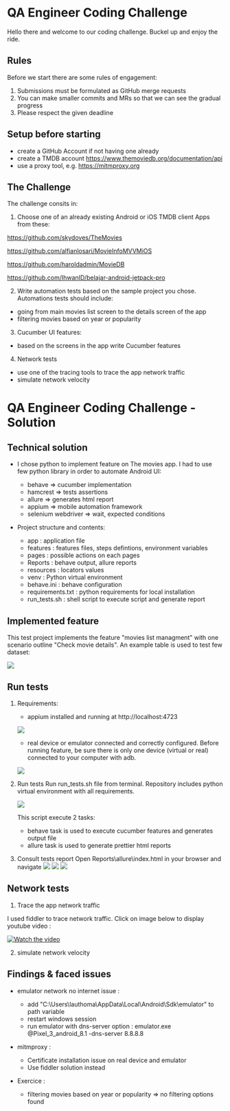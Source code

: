 # QA Engineer Coding Challenge

Hello there and welcome to our coding challenge. Buckel up and enjoy the ride. 

## Rules
Before we start there are some rules of engagement:
1. Submissions must be formulated as GitHub merge requests
2. You can make smaller commits and MRs so that we can see the gradual progress
3. Please respect the given deadline

## Setup before starting
- create a GitHub Account if not having one already
- create a TMDB account https://www.themoviedb.org/documentation/api
- use a proxy tool, e.g. https://mitmproxy.org

## The Challenge

The challenge consits in:
1. Choose one of an already existing Android or iOS TMDB client Apps from these:

https://github.com/skydoves/TheMovies

https://github.com/alfianlosari/MovieInfoMVVMiOS

https://github.com/haroldadmin/MovieDB

https://github.com/IhwanID/belajar-android-jetpack-pro

2. Write automation tests based on the sample project you chose. Automations tests should include:
- going from main movies list screen to the details screen of the app
- filtering movies based on year or popularity

3. Cucumber UI features:
- based on the screens in the app write Cucumber features

4. Network tests
- use one of the tracing tools to trace the app network traffic
- simulate network velocity

# QA Engineer Coding Challenge - Solution

## Technical solution

- I chose python to implement feature on The movies app. I had to use few python library in order to automate Android UI:

    - behave => cucumber implementation
    - hamcrest => tests assertions
    - allure => generates html report
    - appium => mobile automation framework
    - selenium webdriver => wait, expected conditions

- Project structure and contents:

    - app : application file
    - features : features files, steps defintions, environment variables
    - pages : possible actions on each pages
    - Reports : behave output, allure reports
    - resources : locators values
    - venv : Python virtual environment
    - behave.ini : behave configuration
    - requirements.txt : python requirements for local installation
    - run_tests.sh : shell script to execute script and generate report

## Implemented feature

This test project implements the feature "movies list managment" with one scenario outline "Check movie details".
An example table is used to test few dataset:

![](images/feature.png)

## Run tests

1. Requirements:
    - appium installed and running at http://localhost:4723

    ![](images/run_appium.PNG)

    - real device or emulator connected and correctly configured. Before running feature, be sure there is only one
    device (virtual or real) connected to your computer with adb.

    ![](images/adb_devices.png)
    
2. Run tests
    Run run_tests.sh file from terminal. Repository includes python virtual environment with all requirements.

    ![](images/run_test.PNG)

    This script execute 2 tasks:
    - behave task is used to execute cucumber features and generates output file
    - allure task is used to generate prettier html reports

3. Consult tests report
    Open Reports\allure\index.html in your browser and navigate
    ![](images/report.png)
    ![](images/report2.png)
    ![](images/report3.png)

## Network tests

1. Trace the app network traffic

I used fiddler to trace network traffic. Click on image below to display youtube video :

[![Watch the video](/images/traffic_miniature.jpg)](https://youtu.be/crnPLIXomy4)

2. simulate network velocity

## Findings & faced issues

- emulator network no internet issue :
    - add "C:\Users\lauthoma\AppData\Local\Android\Sdk\emulator" to path variable
    - restart windows session
    - run emulator with dns-server option : emulator.exe @Pixel_3_android_8.1 -dns-server 8.8.8.8

- mitmproxy :
    - Certificate installation issue on real device and emulator
    - Use fiddler solution instead

- Exercice :
    - filtering movies based on year or popularity => no filtering options found
